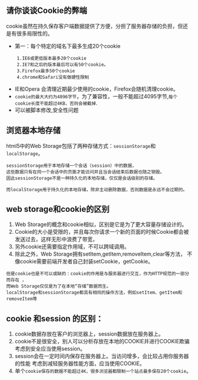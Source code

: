 ## 请你谈谈Cookie的弊端

cookie虽然在持久保存客户端数据提供了方便，分担了服务器存储的负担，但还是有很多局限性的。

- 第一：每个特定的域名下最多生成20个cookie
```
    1.IE6或更低版本最多20个cookie
    2.IE7和之后的版本最后可以有50个cookie。
    3.Firefox最多50个cookie
    4.chrome和Safari没有做硬性限制
```
- IE和Opera 会清理近期最少使用的cookie，Firefox会随机清理cookie。
- `cookie的最大大约为4096字节`，为了兼容性，一般不能超过4095字节,`每个cookie长度不能超过4KB，否则会被截掉`.
- 可以被脚本修改,安全性问题


## 浏览器本地存储
html5中的Web Storage包括了两种存储方式：`sessionStorage`和`localStorage`。

    sessionStorage用于本地存储一个会话（session）中的数据，
    这些数据只有在同一个会话中的页面才能访问并且当会话结束后数据也随之销毁。
    因此sessionStorage不是一种持久化的本地存储，仅仅是会话级别的存储。
    
    而localStorage用于持久化的本地存储，除非主动删除数据，否则数据是永远不会过期的。

## web storage和cookie的区别

1. Web Storage的概念和cookie相似，区别是它是为了更大容量存储设计的。
2. Cookie的大小是受限的，并且每次你请求一个新的页面的时候Cookie都会被发送过去，这样无形中浪费了带宽，
3. 另外cookie还需要指定作用域，不可以跨域调用。
4. 除此之外，Web Storage拥有setItem,getItem,removeItem,clear等方法，
不像cookie需要前端开发者自己封装setCookie，getCookie。

```
但是cookie也是不可以或缺的：cookie的作用是与服务器进行交互，作为HTTP规范的一部分而存在 ，
而Web Storage仅仅是为了在本地“存储”数据而生。
localStorage和sessionStorage都具有相同的操作方法，例如setItem、getItem和removeItem等
```

## cookie 和session 的区别：

1. cookie数据存放在客户的浏览器上，session数据放在服务器上。
2. cookie不是很安全，别人可以分析存放在本地的COOKIE并进行COOKIE欺骗
    考虑到安全应当使用session。
3. session会在一定时间内保存在服务器上。当访问增多，会比较占用你服务器的性能
     考虑到减轻服务器性能方面，应当使用COOKIE。
4. 单个`cookie保存的数据不能超过4K，很多浏览器都限制一个站点最多保存20个cookie`。


